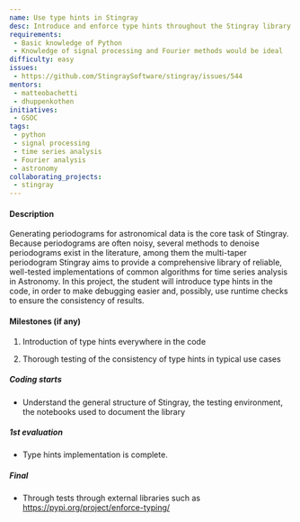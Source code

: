 ```yaml
---
name: Use type hints in Stingray
desc: Introduce and enforce type hints throughout the Stingray library
requirements:
 - Basic knowledge of Python
 - Knowledge of signal processing and Fourier methods would be ideal
difficulty: easy
issues:
 - https://github.com/StingraySoftware/stingray/issues/544
mentors:
 - matteobachetti
 - dhuppenkothen
initiatives:
 - GSOC
tags:
 - python
 - signal processing
 - time series analysis
 - Fourier analysis
 - astronomy
collaborating_projects:
 - stingray
---
```


#### Description
Generating periodograms for astronomical data is the core task of Stingray. Because periodograms are often noisy, several methods to denoise periodograms exist in the literature, among them the multi-taper periodogram
Stingray aims to provide a comprehensive library of reliable, well-tested implementations of common algorithms for time series analysis in Astronomy. 
In this project, the student will introduce type hints in the code, in order to make debugging easier and, possibly, use runtime checks to ensure the consistency of results.


#### Milestones (if any)

1. Introduction of type hints everywhere in the code

2. Thorough testing of the consistency of type hints in typical use cases


##### Coding starts

* Understand the general structure of Stingray, the testing environment, the notebooks used to document the library

##### 1st evaluation

* Type hints implementation is complete.

##### Final

* Through tests through external libraries such as https://pypi.org/project/enforce-typing/
